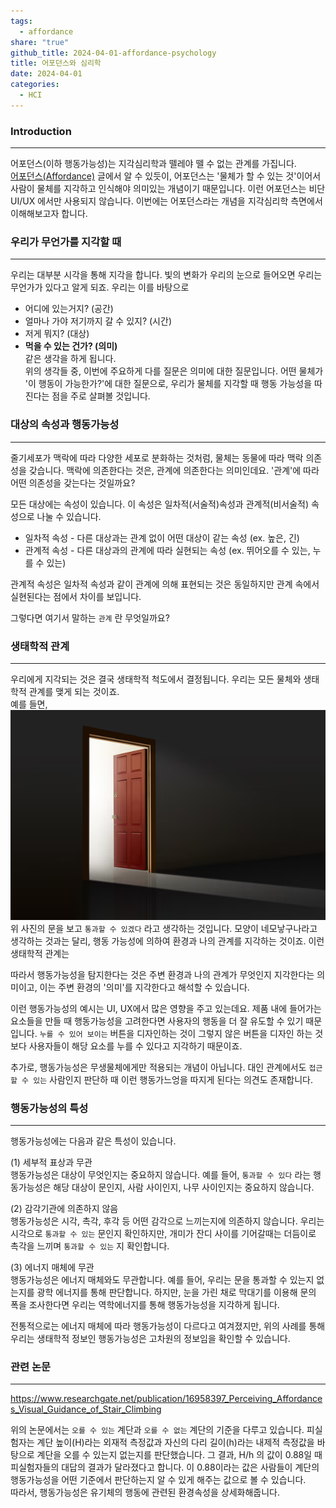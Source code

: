 ```yaml
---
tags:
  - affordance
share: "true"
github_title: 2024-04-01-affordance-psychology
title: 어포던스와 심리학
date: 2024-04-01
categories:
  - HCI
---
```


### Introduction

---

어포던스(이하 행동가능성)는 지각심리학과 뗄레야 뗄 수 없는 관계를 가집니다.  
[어포던스(Affordance)](../HCI/2023-11-08-affordance.md) 글에서 알 수 있듯이, 어포던스는 '물체가 할 수 있는 것'이어서 사람이 물체를 지각하고 인식해야 의미있는 개념이기 때문입니다. 이런 어포던스는 비단 UI/UX 에서만 사용되지 않습니다. 이번에는 어포던스라는 개념을 지각심리학 측면에서 이해해보고자 합니다.

### 우리가 무언가를 지각할 때

---

우리는 대부분 시각을 통해 지각을 합니다. 빛의 변화가 우리의 눈으로 들어오면 우리는 무언가가 있다고 알게 되죠. 우리는 이를 바탕으로

- 어디에 있는거지? (공간)
- 얼마나 가야 저기까지 갈 수 있지? (시간)
- 저게 뭐지? (대상)
- **먹을 수 있는 건가? (의미)**  
  같은 생각을 하게 됩니다.  
   위의 생각들 중, 이번에 주요하게 다를 질문은 의미에 대한 질문입니다. 어떤 물체가 '이 행동이 가능한가?'에 대한 질문으로, 우리가 물체를 지각할 때 행동 가능성을 따진다는 점을 주로 살펴볼 것입니다.

### 대상의 속성과 행동가능성

---

줄기세포가 맥락에 따라 다양한 세포로 분화하는 것처럼, 물체는 동물에 따라 맥락 의존성을 갖습니다. 맥락에 의존한다는 것은, 관계에 의존한다는 의미인데요. '관계'에 따라 어떤 의존성을 갖는다는 것일까요?

모든 대상에는 속성이 있습니다. 이 속성은 일차적(서술적)속성과 관계적(비서술적) 속성으로 나눌 수 있습니다.

- 일차적 속성 - 다른 대상과는 관계 없이 어떤 대상이 같는 속성 (ex. 높은, 긴)
- 관계적 속성 - 다른 대상과의 관계에 따라 실현되는 속성 (ex. 뛰어오를 수 있는, 누를 수 있는)

관계적 속성은 일차적 속성과 같이 관계에 의해 표현되는 것은 동일하지만 관계 속에서 실현된다는 점에서 차이를 보입니다.

그렇다면 여기서 말하는 `관계` 란 무엇일까요?

### 생태학적 관계

---

우리에게 지각되는 것은 결국 생태학적 척도에서 결정됩니다. 우리는 모든 물체와 생태학적 관계를 맺게 되는 것이죠.  
 예를 들면,  
 ![Pasted image 20240331202352.png](/assets/img/posts/Pasted%20image%2020240331202352.png)  
위 사진의 문을 보고 `통과할 수 있겠다` 라고 생각하는 것입니다. 모양이 네모낳구나라고 생각하는 것과는 달리, 행동 가능성에 의하여 환경과 나의 관계를 지각하는 것이죠. 이런 생태학적 관계는

따라서 행동가능성을 탐지한다는 것은 주변 환경과 나의 관계가 무엇인지 지각한다는 의미이고, 이는 주변 환경의 '의미'를 지각한다고 해석할 수 있습니다.

이런 행동가능성의 예시는 UI, UX에서 많은 영향을 주고 있는데요. 제품 내에 들어가는 요소들을 만들 때 행동가능성을 고려한다면 사용자의 행동을 더 잘 유도할 수 있기 때문입니다. `누를 수 있어 보이는` 버튼을 디자인하는 것이 그렇지 않은 버튼을 디자인 하는 것보다 사용자들이 해당 요소를 누를 수 있다고 지각하기 때문이죠.

추가로, 행동가능성은 무생물체에게만 적용되는 개념이 아닙니다. 대인 관계에서도 `접근 할 수 있는` 사람인지 판단하 때 이런 행동가느엉을 따지게 된다는 의견도 존재합니다.

### 행동가능성의 특성

---

행동가능성에는 다음과 같은 특성이 있습니다.

(1) 세부적 표상과 무관  
행동가능성은 대상이 무엇인지는 중요하지 않습니다. 예를 들어, `통과할 수 있다` 라는 행동가능성은 해당 대상이 문인지, 사람 사이인지, 나무 사이인지는 중요하지 않습니다.

(2) 감각기관에 의존하지 않음  
행동가능성은 시각, 촉각, 후각 등 어떤 감각으로 느끼는지에 의존하지 않습니다. 우리는 시각으로 `통과할 수 있는` 문인지 확인하지만, 개미가 잔디 사이를 기어갈때는 더듬이로 촉각을 느끼며 `통과할 수 있는` 지 확인합니다.

(3) 에너지 매체에 무관  
행동가능성은 에너지 매체와도 무관합니다. 예를 들어, 우리는 문을 통과할 수 있는지 없는지를 광학 에너지를 통해 판단합니다. 하지만, 눈을 가린 채로 막대기를 이용해 문의 폭을 조사한다면 우리는 역학에너지를 통해 행동가능성을 지각하게 됩니다.

전통적으로는 에너지 매체에 따라 행동가능성이 다르다고 여겨졌지만, 위의 사례를 통해 우리는 생태학적 정보인 행동가능성은 고차원의 정보임을 확인할 수 있습니다.

### 관련 논문

---

https://www.researchgate.net/publication/16958397_Perceiving_Affordances_Visual_Guidance_of_Stair_Climbing

위의 논문에서는 `오를 수 있는` 계단과 `오를 수 없는` 계단의 기준을 다루고 있습니다. 피실험자는 계단 높이(H)라는 외재적 측정값과 자신의 다리 길이(h)라는 내제적 측정값을 바탕으로 계단을 오를 수 있는지 없는지를 판단했습니다. 그 결과, H/h 의 값이 0.88일 때 피실험자들의 대답의 결과가 달라졌다고 합니다. 이 0.88이라는 값은 사람들이 계단의 행동가능성을 어떤 기준에서 판단하는지 알 수 있게 해주는 값으로 볼 수 있습니다.  
따라서, 행동가능성은 유기체의 행동에 관련된 환경속성을 상세화해줍니다.

